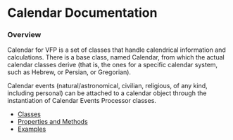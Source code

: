# Calendar Documentation

### Overview

Calendar for VFP is a set of classes that handle calendrical information and calculations. There is a base class, named Calendar, from which the actual calendar classes derive (that is, the ones for a specific calendar system, such as Hebrew, or Persian, or Gregorian).

Calendar events (natural/astronomical, civilian, religious, of any kind, including personal) can be attached to a calendar object through the instantiation of Calendar Events Processor classes. 

* [Classes](classes.md "Classes")
* [Properties and Methods](pem.md "Properties and Methods")
* [Examples](examples.md "Examples")
